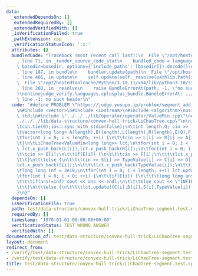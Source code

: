 ```yaml
---
data:
  _extendedDependsOn: []
  _extendedRequiredBy: []
  _extendedVerifiedWith: []
  _isVerificationFailed: true
  _pathExtension: cpp
  _verificationStatusIcon: ':x:'
  attributes: {}
  bundledCode: "Traceback (most recent call last):\n  File \"/opt/hostedtoolcache/Python/3.10.11/x64/lib/python3.10/site-packages/onlinejudge_verify/documentation/build.py\"\
    , line 71, in _render_source_code_stat\n    bundled_code = language.bundle(stat.path,\
    \ basedir=basedir, options={'include_paths': [basedir]}).decode()\n  File \"/opt/hostedtoolcache/Python/3.10.11/x64/lib/python3.10/site-packages/onlinejudge_verify/languages/cplusplus.py\"\
    , line 187, in bundle\n    bundler.update(path)\n  File \"/opt/hostedtoolcache/Python/3.10.11/x64/lib/python3.10/site-packages/onlinejudge_verify/languages/cplusplus_bundle.py\"\
    , line 401, in update\n    self.update(self._resolve(pathlib.Path(included), included_from=path))\n\
    \  File \"/opt/hostedtoolcache/Python/3.10.11/x64/lib/python3.10/site-packages/onlinejudge_verify/languages/cplusplus_bundle.py\"\
    , line 260, in _resolve\n    raise BundleErrorAt(path, -1, \"no such header\"\
    )\nonlinejudge_verify.languages.cplusplus_bundle.BundleErrorAt: ../../../lib/operator/operator/ValueMin.cpp:\
    \ line -1: no such header\n"
  code: "#define PROBLEM \"https://judge.yosupo.jp/problem/segment_add_get_min\"\n\
    \n#include <vector>\n#include <iostream>\n#include <algorithm>\nusing namespace\
    \ std;\n#include \"../../../lib/operator/operator/ValueMin.cpp\"\n#include \"\
    ../../../lib/data-structure/convex-hull-trick/LiChaoTree.cpp\"\n\nint main(void){\n\
    \tcin.tie(0);ios::sync_with_stdio(false);\n\tint length,Q; cin >> length >> Q;\n\
    \tvector<long long> A(length),B(length),L(length),R(length),E(Q),F(Q),C(Q),D(Q),S(Q),TypeValue(Q);\n\
    \tfor(int i = 0; i < length; ++i) {\n\t\tcin >> L[i] >> R[i] >> A[i] >> B[i];\n\
    \t}\n\tLiChaoTree<ValueMin<long long>> lct;\n\tfor(int i = 0; i < length; ++i)\
    \ lct.x_push_back(L[i]),lct.x_push_back(R[i]);\n\tfor(int i = 0; i < Q; ++i) {\n\
    \t\tcin >> E[i];\n\t\tif(E[i]) {\n\t\t\tcin >> F[i];\n\t\t\tlct.x_push_back(F[i]);\n\
    \t\t}\n\t\telse {\n\t\t\tcin >> S[i] >> TypeValue[i] >> C[i] >> D[i];\n\t\t\t\
    lct.x_push_back(S[i]);\n\t\t\tlct.x_push_back(TypeValue[i]);\n\t\t}\n\t}\n\tlct.build();\n\
    \tlong long inf = 3e18;\n\tfor(int i = 0; i < length; ++i) lct.update({A[i],B[i]},L[i],R[i]);\n\
    \tfor(int i = 0; i < Q; ++i) {\n\t\tif(E[i]) {\n\t\t\tlong long ans = lct.get(F[i]);\n\
    \t\t\tif(ans!=inf) cout << ans << endl;\n\t\t\telse cout << \"INFINITY\" << endl;\n\
    \t\t}\n\t\telse {\n\t\t\tlct.update({C[i],D[i]},S[i],TypeValue[i]);\n\t\t}\n\t\
    }\n}"
  dependsOn: []
  isVerificationFile: true
  path: test/data-structure/convex-hull-trick/LiChaoTree-segment.test.cpp
  requiredBy: []
  timestamp: '1970-01-01 00:00:00+00:00'
  verificationStatus: TEST_WRONG_ANSWER
  verifiedWith: []
documentation_of: test/data-structure/convex-hull-trick/LiChaoTree-segment.test.cpp
layout: document
redirect_from:
- /verify/test/data-structure/convex-hull-trick/LiChaoTree-segment.test.cpp
- /verify/test/data-structure/convex-hull-trick/LiChaoTree-segment.test.cpp.html
title: test/data-structure/convex-hull-trick/LiChaoTree-segment.test.cpp
---
```

